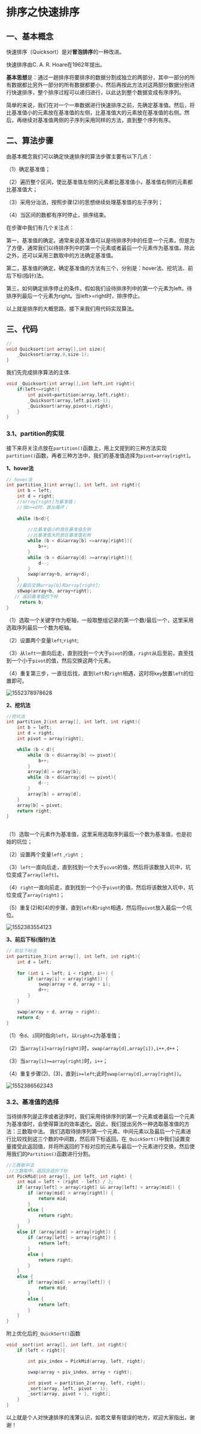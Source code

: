 # 排序之快速排序

## 一、基本概念

快速排序（Quicksort）是对**冒泡排序**的一种改进。

快速排序由C. A. R. Hoare在1962年提出。

**基本思想**是：通过一趟排序将要排序的数据分割成独立的两部分，其中一部分的所有数据都比另外一部分的所有数据都要小，然后再按此方法对这两部分数据分别进行快速排序，整个排序过程可以递归进行，以此达到整个数据变成有序序列。

简单的来说，我们在对一个一串数据进行快速排序之前，先确定基准值。然后，将比基准值小的元素放在基准值的左侧，比基准值大的元素放在基准值的右侧。然后，再继续对基准值两侧的子序列采用同样的方法，直到整个序列有序。

## 二、算法步骤

由基本概念我们可以确定快速排序的算法步骤主要有以下几点：

（1）确定基准值；

（2）遍历整个区间，使比基准值左侧的元素都比基准值小，基准值右侧的元素都比基准值大；

（3）采用分治法，按照步骤(2)的思想继续处理基准值的左子序列；

（4）当区间的数都有序时停止，排序结束。

在步骤中我们有几个关注点：

第一，基准值的确定。通常来说基准值可以是待排序列中的任意一个元素，但是为了方便，通常我们以待排序列中的第一个元素或者最后一个元素作为基准值。除此之外，还可以采用三数取中的方法确定基准值。

第二，基准值的确定。确定基准值的方法有三个，分别是：hover法、挖坑法、前后下标(指针)法。

第三，如何确定排序停止的条件。假如我们设待排序列中的第一个元素为left，待排序列最后一个元素为right。当left>=right时，排序停止。

以上就是排序的大概思路，接下来我们用代码实现算法。

## 三、代码

~~~c
//
void Quicksort(int array[],int size){
    _Quicksort(array,0,size-1);
}
~~~

我们先完成排序算法的主体.

~~~c
void _Quicksort(int array[],int left,int right){
    if(left<=right){
        int pivot=partition(array,left,right);
        _Quicksort(array,left,pivot-1);
        _Quicksort(array,pivot+1,right);
    }
}
~~~

### 3.1、partition的实现

接下来将关注点放在`partition()`函数上，用上文提到的三种方法实现`partition()`函数，再者三种方法中，我们的基准值选择为`pivot=array[right]`。

**1、hover法**

~~~c
// hover法
int partition_1(int array[], int left, int right){
	int b = left;
	int d = right;
    //array[right]为基准值；
    //当b>=d时，跳出循环；
    
	while (b<d){
        
        //比基准值小的放在基准值左侧
        //比基准值大的放在基准值右侧
		while (b < d&&array[b] <=array[right]){
			b++;
		}
		while (b < d&&array[d] >=array[right]){
			d--;
		}
		swap(array+b, array+d);
	}
    //最后交换array[b]和array[right];
    s0wap(array+b, array+right);
   // 返回基准值的下标
	 return b;
}


~~~



（1）选取一个关键字作为枢轴，一般取整组记录的第一个数/最后一个，这里采用选取序列最后一个数为枢轴。

（2）设置两个变量`left`;`right`;

（3）从`left`一直向后走，直到找到一个大于`pivot`的值，`right`从后至前，直至找到一个小于`pivot`的值，然后交换这两个元素。

（4）重复第三步，一直往后找，直到`left`和`right`相遇，这时将`key`放置`left`的位置即可。

![1552378978628](C:\Users\LXF\AppData\Roaming\Typora\typora-user-images\1552378978628.png)



**2、挖坑法**

~~~c
//挖坑法
int partition_2(int array[], int left, int right){
	int b = left;
	int d = right;
	int pivot = array[right];

	while (b < d){
		while (b < d&&array[b] <= pivot){
			b++;
		}
		array[d] = array[b];
		while (b < d&&array[d] >= pivot){
			d--;
		}
		array[b] = array[d];
	}
	array[b] = pivot;
	return right;
}
      
~~~



（1）选取一个元素作为基准值，这里采用选取序列最后一个数为基准值，也是初始的坑位；

（2）设置两个变量`left` ,`right `;

（3）`left`一直向后走，直到找到一个大于`pivot`的值，然后将该数放入坑中，坑位变成了`array[left]`。

（4）`right`一直向前走，直到找到一个小于`pivot`的值，然后将该数放入坑中，坑位变成了`array[right]`；

（5）重复(2)和(4)的步骤，直到`left`和`right`相遇，然后将`pivot`放入最后一个坑位。

![1552383554123](C:\Users\LXF\AppData\Roaming\Typora\typora-user-images\1552383554123.png)



**3、前后下标(指针)法**

~~~c
// 前后下标法
int partition_3(int array[], int left, int right){
	int d = left;
    
	for (int i = left; i < right; i++) {
		if (array[i] < array[right]) {
			swap(array + d, array + i);
			d++;
		}
	}

	swap(array + d, array + right);
	return d;
}

~~~



（1）令`d`、`i`同时指向`left`，以`right=2`为基准值；

（2）当`array[i]<array[right]`时，`swap(array[d],array[i]),i++,d++`；

（3）当`array[i]>=array[right]`时，`i++`；

（4）重复步骤(2)、(3)，直到`i>=left`;此时`swap(array[d],array[right])`。

![1552386562343](C:\Users\LXF\AppData\Roaming\Typora\typora-user-images\1552386562343.png)



### 3.2、基准值的选择

当待排序列是正序或者逆序时，我们采用待排序列的第一个元素或者最后一个元素为基准值时，会使得算法的效率退化。因此，我们提出另外一种选取基准值的方法：三数取中法。
我们选取待排序列第一个元素、中间元素以及最后一个元素进行比较找到这三个数的中间数，然后将下标返回。在`_QuickSort()`中我们设置变量接受此返回值，并将所返回的下标对应的元素与最后一个元素进行交换，然后使用我们的`Partition()`函数进行分割。

~~~c
//三数取中法
 //三数取中，返回合适的下标
int PickMid(int array[], int left, int right) {
	int mid = left + (right - left) / 2;
	if (array[left] > array[right] && array[left] > array[mid]) {
		if (array[mid] > array[right]) {
			return mid;
		}
		else {
			return right;
		}
	}
	else if (array[mid] > array[right]) {
		if (array[left] > array[right]) {
			return left;
		}
		else {
			return right;
		}
	}
	else {
		if (array[mid] > array[left]) {
			return mid;
		}
		else {
			return left;
		}
	}
}
~~~

附上优化后的`_QuickSort()`函数
~~~c
void _sort(int array[], int left, int right){
	if (left < right){

		int piv_index = PickMid(array, left, right);

		swap(array + piv_index, array + right);

		int pivot = partition_2(array, left, right);
		_sort(array, left, pivot - 1);
		_sort(array, pivot + 1, right);
	}
}
~~~

以上就是个人对快速排序的浅薄认识，如若文章有错误的地方，欢迎大家指出，谢谢！
